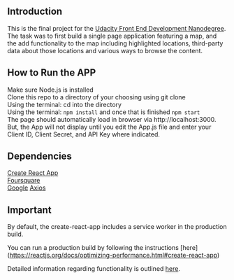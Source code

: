 ## Introduction

This is the final project for the [Udacity Front End Development Nanodegree](https://www.udacity.com/google-scholarships). The task was to first build a single page application featuring a map, and the add functionality to the map including highlighted locations, third-party data about those locations and various ways to browse the content.

## How to Run the APP

Make sure Node.js is installed <br>
Clone this repo to a directory of your choosing using git clone <br>
Using the terminal: cd into the directory<br>
Using the terminal: `npm install` and once that is finished `npm start`<br>
The page should automatically load in browser via http://localhost:3000.<br>
But, the App will not display until you edit the App.js file and enter your Client ID, Client Secret, and API Key where indicated.

## Dependencies

[Create React App](https://github.com/facebook/create-react-app)<br>
[Foursquare](https://developer.foursquare.com/)<br>
[Google](https://developers.google.com/apis-explorer/#p/)
[Axios](https://alligator.io/react/axios-react/)

## Important
By default, the create-react-app includes a service worker in the production build.

You can run a production build by following the instructions [here] (https://reactjs.org/docs/optimizing-performance.html#create-react-app)

Detailed information regarding functionality is outlined [here](https://github.com/facebook/create-react-app/blob/master/packages/react-scripts/template/README.md).
